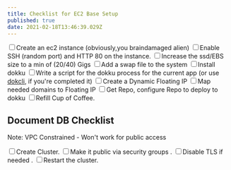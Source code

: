 ```yaml
---
title: Checklist for EC2 Base Setup
published: true
date: 2021-02-18T13:46:39.029Z
---
```


<label><input type="checkbox" class="task-item list-style-none" />Create an ec2 instance (obviously,you braindamaged alien) </label>
<label><input type="checkbox" class="task-item list-style-none" />Enable SSH (random port) and HTTP 80 on the instance.</label>
<label><input type="checkbox" class="task-item list-style-none" />Increase the ssd/EBS size to a min of (20/40) Gigs</label>
<label><input type="checkbox" class="task-item list-style-none" />Add a swap file to the system</label>
<label><input type="checkbox" class="task-item list-style-none" />Install dokku</label>
<label><input type="checkbox" class="task-item list-style-none" />Write a script for the dokku process for the current app (or use [dokcli](https://github.com/barelyhuman/dokcli), if you're completed it)</label>
<label><input type="checkbox" class="task-item list-style-none" />Create a Dynamic Floating IP</label>
<label><input type="checkbox" class="task-item list-style-none" />Map needed domains to Floating IP</label>
<label><input type="checkbox" class="task-item list-style-none" />Get Repo, configure Repo to deploy to dokku </label>
<label><input type="checkbox" class="task-item list-style-none" />Refill Cup of Coffee.</label>



## Document DB Checklist 

Note: VPC Constrained - Won't work for public access

<label><input type="checkbox" class="task-item list-style-none" />Create Cluster.</label>
<label><input type="checkbox" class="task-item list-style-none" />Make it public via security groups .</label>
<label><input type="checkbox" class="task-item list-style-none" />Disable TLS if needed .</label>
<label><input type="checkbox" class="task-item list-style-none" />Restart the cluster.</label>
